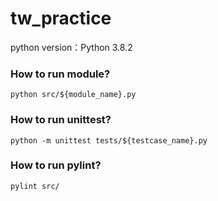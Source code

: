# tw_practice
python version：Python 3.8.2


### How to run module?

`python src/${module_name}.py`


### How to run unittest?

`python -m unittest tests/${testcase_name}.py`

### How to run pylint?

 `pylint src/`


